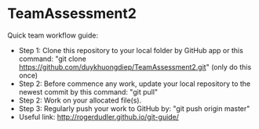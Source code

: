# TeamAssessment2
Quick team workflow guide:
- Step 1: Clone this repository to your local folder by GitHub app or this command: "git clone https://github.com/duykhuongdiep/TeamAssessment2.git" (only do this once)
- Step 2: Before commence any work, update your local repository to the newest commit by this command: "git pull"
- Step 2: Work on your allocated file(s).
- Step 3: Regularly push your work to GitHub by: "git push origin master"
- Useful link: http://rogerdudler.github.io/git-guide/ 
